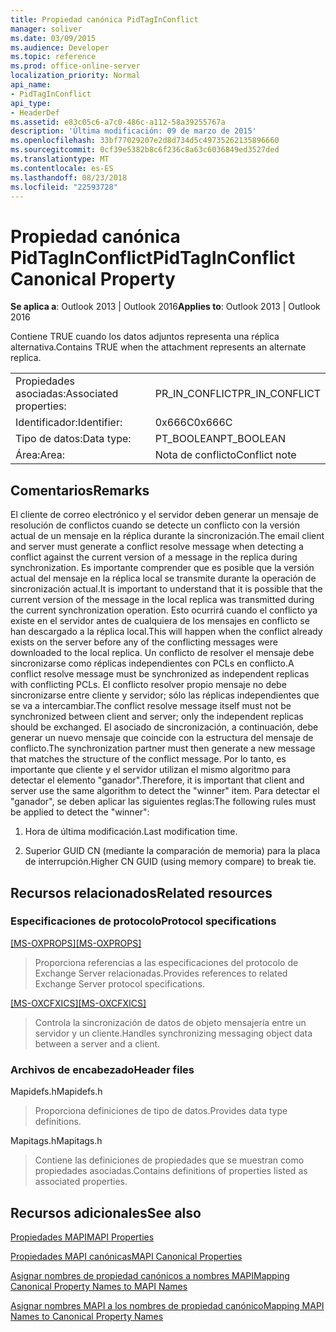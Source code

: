 ```yaml
---
title: Propiedad canónica PidTagInConflict
manager: soliver
ms.date: 03/09/2015
ms.audience: Developer
ms.topic: reference
ms.prod: office-online-server
localization_priority: Normal
api_name:
- PidTagInConflict
api_type:
- HeaderDef
ms.assetid: e83c05c6-a7c0-486c-a112-58a39255767a
description: 'Última modificación: 09 de marzo de 2015'
ms.openlocfilehash: 33bf77029207e2d8d734d5c49735262135896660
ms.sourcegitcommit: 0cf39e5382b8c6f236c8a63c6036849ed3527ded
ms.translationtype: MT
ms.contentlocale: es-ES
ms.lasthandoff: 08/23/2018
ms.locfileid: "22593728"
---
```

# <a name="pidtaginconflict-canonical-property"></a><span data-ttu-id="30c86-103">Propiedad canónica PidTagInConflict</span><span class="sxs-lookup"><span data-stu-id="30c86-103">PidTagInConflict Canonical Property</span></span>

  
  
<span data-ttu-id="30c86-104">**Se aplica a**: Outlook 2013 | Outlook 2016</span><span class="sxs-lookup"><span data-stu-id="30c86-104">**Applies to**: Outlook 2013 | Outlook 2016</span></span> 
  
<span data-ttu-id="30c86-105">Contiene TRUE cuando los datos adjuntos representa una réplica alternativa.</span><span class="sxs-lookup"><span data-stu-id="30c86-105">Contains TRUE when the attachment represents an alternate replica.</span></span>
  
|||
|:-----|:-----|
|<span data-ttu-id="30c86-106">Propiedades asociadas:</span><span class="sxs-lookup"><span data-stu-id="30c86-106">Associated properties:</span></span>  <br/> |<span data-ttu-id="30c86-107">PR_IN_CONFLICT</span><span class="sxs-lookup"><span data-stu-id="30c86-107">PR_IN_CONFLICT</span></span>  <br/> |
|<span data-ttu-id="30c86-108">Identificador:</span><span class="sxs-lookup"><span data-stu-id="30c86-108">Identifier:</span></span>  <br/> |<span data-ttu-id="30c86-109">0x666C</span><span class="sxs-lookup"><span data-stu-id="30c86-109">0x666C</span></span>  <br/> |
|<span data-ttu-id="30c86-110">Tipo de datos:</span><span class="sxs-lookup"><span data-stu-id="30c86-110">Data type:</span></span>  <br/> |<span data-ttu-id="30c86-111">PT_BOOLEAN</span><span class="sxs-lookup"><span data-stu-id="30c86-111">PT_BOOLEAN</span></span>  <br/> |
|<span data-ttu-id="30c86-112">Área:</span><span class="sxs-lookup"><span data-stu-id="30c86-112">Area:</span></span>  <br/> |<span data-ttu-id="30c86-113">Nota de conflicto</span><span class="sxs-lookup"><span data-stu-id="30c86-113">Conflict note</span></span>  <br/> |
   
## <a name="remarks"></a><span data-ttu-id="30c86-114">Comentarios</span><span class="sxs-lookup"><span data-stu-id="30c86-114">Remarks</span></span>

<span data-ttu-id="30c86-115">El cliente de correo electrónico y el servidor deben generar un mensaje de resolución de conflictos cuando se detecte un conflicto con la versión actual de un mensaje en la réplica durante la sincronización.</span><span class="sxs-lookup"><span data-stu-id="30c86-115">The email client and server must generate a conflict resolve message when detecting a conflict against the current version of a message in the replica during synchronization.</span></span> <span data-ttu-id="30c86-116">Es importante comprender que es posible que la versión actual del mensaje en la réplica local se transmite durante la operación de sincronización actual.</span><span class="sxs-lookup"><span data-stu-id="30c86-116">It is important to understand that it is possible that the current version of the message in the local replica was transmitted during the current synchronization operation.</span></span> <span data-ttu-id="30c86-117">Esto ocurrirá cuando el conflicto ya existe en el servidor antes de cualquiera de los mensajes en conflicto se han descargado a la réplica local.</span><span class="sxs-lookup"><span data-stu-id="30c86-117">This will happen when the conflict already exists on the server before any of the conflicting messages were downloaded to the local replica.</span></span> <span data-ttu-id="30c86-118">Un conflicto de resolver el mensaje debe sincronizarse como réplicas independientes con PCLs en conflicto.</span><span class="sxs-lookup"><span data-stu-id="30c86-118">A conflict resolve message must be synchronized as independent replicas with conflicting PCLs.</span></span> <span data-ttu-id="30c86-119">El conflicto resolver propio mensaje no debe sincronizarse entre cliente y servidor; sólo las réplicas independientes que se va a intercambiar.</span><span class="sxs-lookup"><span data-stu-id="30c86-119">The conflict resolve message itself must not be synchronized between client and server; only the independent replicas should be exchanged.</span></span> <span data-ttu-id="30c86-120">El asociado de sincronización, a continuación, debe generar un nuevo mensaje que coincide con la estructura del mensaje de conflicto.</span><span class="sxs-lookup"><span data-stu-id="30c86-120">The synchronization partner must then generate a new message that matches the structure of the conflict message.</span></span> <span data-ttu-id="30c86-121">Por lo tanto, es importante que cliente y el servidor utilizan el mismo algoritmo para detectar el elemento "ganador".</span><span class="sxs-lookup"><span data-stu-id="30c86-121">Therefore, it is important that client and server use the same algorithm to detect the "winner" item.</span></span> <span data-ttu-id="30c86-122">Para detectar el "ganador", se deben aplicar las siguientes reglas:</span><span class="sxs-lookup"><span data-stu-id="30c86-122">The following rules must be applied to detect the "winner":</span></span>
  
1. <span data-ttu-id="30c86-123">Hora de última modificación.</span><span class="sxs-lookup"><span data-stu-id="30c86-123">Last modification time.</span></span>
    
2. <span data-ttu-id="30c86-124">Superior GUID CN (mediante la comparación de memoria) para la placa de interrupción.</span><span class="sxs-lookup"><span data-stu-id="30c86-124">Higher CN GUID (using memory compare) to break tie.</span></span>
    
## <a name="related-resources"></a><span data-ttu-id="30c86-125">Recursos relacionados</span><span class="sxs-lookup"><span data-stu-id="30c86-125">Related resources</span></span>

### <a name="protocol-specifications"></a><span data-ttu-id="30c86-126">Especificaciones de protocolo</span><span class="sxs-lookup"><span data-stu-id="30c86-126">Protocol specifications</span></span>

<span data-ttu-id="30c86-127">[[MS-OXPROPS]](http://msdn.microsoft.com/library/f6ab1613-aefe-447d-a49c-18217230b148%28Office.15%29.aspx)</span><span class="sxs-lookup"><span data-stu-id="30c86-127">[[MS-OXPROPS]](http://msdn.microsoft.com/library/f6ab1613-aefe-447d-a49c-18217230b148%28Office.15%29.aspx)</span></span>
  
> <span data-ttu-id="30c86-128">Proporciona referencias a las especificaciones del protocolo de Exchange Server relacionadas.</span><span class="sxs-lookup"><span data-stu-id="30c86-128">Provides references to related Exchange Server protocol specifications.</span></span>
    
<span data-ttu-id="30c86-129">[[MS-OXCFXICS]](http://msdn.microsoft.com/library/b9752f3d-d50d-44b8-9e6b-608a117c8532%28Office.15%29.aspx)</span><span class="sxs-lookup"><span data-stu-id="30c86-129">[[MS-OXCFXICS]](http://msdn.microsoft.com/library/b9752f3d-d50d-44b8-9e6b-608a117c8532%28Office.15%29.aspx)</span></span>
  
> <span data-ttu-id="30c86-130">Controla la sincronización de datos de objeto mensajería entre un servidor y un cliente.</span><span class="sxs-lookup"><span data-stu-id="30c86-130">Handles synchronizing messaging object data between a server and a client.</span></span>
    
### <a name="header-files"></a><span data-ttu-id="30c86-131">Archivos de encabezado</span><span class="sxs-lookup"><span data-stu-id="30c86-131">Header files</span></span>

<span data-ttu-id="30c86-132">Mapidefs.h</span><span class="sxs-lookup"><span data-stu-id="30c86-132">Mapidefs.h</span></span>
  
> <span data-ttu-id="30c86-133">Proporciona definiciones de tipo de datos.</span><span class="sxs-lookup"><span data-stu-id="30c86-133">Provides data type definitions.</span></span>
    
<span data-ttu-id="30c86-134">Mapitags.h</span><span class="sxs-lookup"><span data-stu-id="30c86-134">Mapitags.h</span></span>
  
> <span data-ttu-id="30c86-135">Contiene las definiciones de propiedades que se muestran como propiedades asociadas.</span><span class="sxs-lookup"><span data-stu-id="30c86-135">Contains definitions of properties listed as associated properties.</span></span>
    
## <a name="see-also"></a><span data-ttu-id="30c86-136">Recursos adicionales</span><span class="sxs-lookup"><span data-stu-id="30c86-136">See also</span></span>



[<span data-ttu-id="30c86-137">Propiedades MAPI</span><span class="sxs-lookup"><span data-stu-id="30c86-137">MAPI Properties</span></span>](mapi-properties.md)
  
[<span data-ttu-id="30c86-138">Propiedades MAPI canónicas</span><span class="sxs-lookup"><span data-stu-id="30c86-138">MAPI Canonical Properties</span></span>](mapi-canonical-properties.md)
  
[<span data-ttu-id="30c86-139">Asignar nombres de propiedad canónicos a nombres MAPI</span><span class="sxs-lookup"><span data-stu-id="30c86-139">Mapping Canonical Property Names to MAPI Names</span></span>](mapping-canonical-property-names-to-mapi-names.md)
  
[<span data-ttu-id="30c86-140">Asignar nombres MAPI a los nombres de propiedad canónico</span><span class="sxs-lookup"><span data-stu-id="30c86-140">Mapping MAPI Names to Canonical Property Names</span></span>](mapping-mapi-names-to-canonical-property-names.md)

